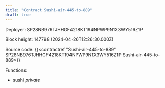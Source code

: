 ```yaml
---
title: "Contract Sushi-air-445-to-889"
draft: true
---
```

Deployer: SP28NB976TJHHGF4218KT194NPWP9N1X3WY516Z1P


 



Block height: 147798 (2024-04-26T12:26:30.000Z)

Source code: {{<contractref "Sushi-air-445-to-889" SP28NB976TJHHGF4218KT194NPWP9N1X3WY516Z1P Sushi-air-445-to-889>}}

Functions:

* sushi _private_
